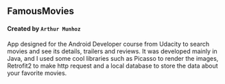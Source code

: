 ## FamousMovies
#### Created by `Arthur Munhoz`

App designed for the Android Developer course from Udacity to search movies and see its details, trailers and reviews.
It was developed mainly in Java, and I used some cool libraries such as Picasso to render the images, Retrofit2 to make http request and a local database to store the data about your favorite movies.
